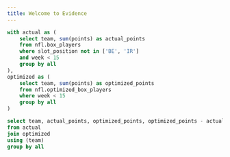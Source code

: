 ```yaml
---
title: Welcome to Evidence
---
```


```sql team_data
with actual as (
    select team, sum(points) as actual_points
    from nfl.box_players
    where slot_position not in ['BE', 'IR']
    and week < 15
    group by all
),
optimized as (
    select team, sum(points) as optimized_points
    from nfl.optimized_box_players
    where week < 15
    group by all
)

select team, actual_points, optimized_points, optimized_points - actual_points as points_left_on_the_bench
from actual
join optimized
using (team)
group by all
```


<DataTable data={team_data} rows=all sort='actual_points desc'>
    <Column id=team/>
    <Column id=actual_points/>
    <Column id=optimized_points/>
    <Column id=points_left_on_the_bench contentType=colorscale/>
</DataTable>
